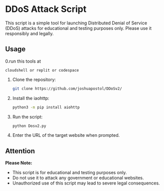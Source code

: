 # DDoS Attack Script

This script is a simple tool for launching Distributed Denial of Service (DDoS) attacks for educational and testing purposes only. Please use it responsibly and legally.

## Usage
0.run this tools at
```
cloudshell or replit or codespace
```

1. Clone the repository:

    ```bash
    git clone https://github.com/joshuapostol/DDoSv2/
    ```

2. Install the iaohttp:

    ```bash
    python3 -m pip install aiohttp
    ```

3. Run the script:

    ```bash
    python Dosv2.py
    ```

4. Enter the URL of the target website when prompted.

## Attention

**Please Note:**
- This script is for educational and testing purposes only.
- Do not use it to attack any government or educational websites.
- Unauthorized use of this script may lead to severe legal consequences.
